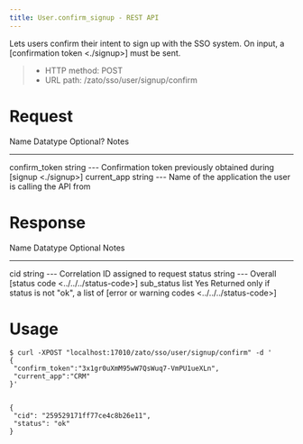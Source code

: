 ```yaml
---
title: User.confirm_signup - REST API
---
```


Lets users confirm their intent to sign up with the SSO system. On input, a [confirmation token \<./signup\>] must be sent.

> -   HTTP method: POST
> -   URL path: /zato/sso/user/signup/confirm

Request
=======

  Name            Datatype   Optional?   Notes
  --------------- ---------- ----------- ---------------------------------------------------------------------------------
  confirm_token   string     \-\--       Confirmation token previously obtained during [signup \<./signup\>]
  current_app     string     \-\--       Name of the application the user is calling the API from

Response
========

  Name         Datatype   Optional   Notes
  ------------ ---------- ---------- -------------------------------------------------------------------------
  cid          string     \-\--      Correlation ID assigned to request
  status       string     \-\--      Overall [status code \<../../../status-code\>]
  sub_status   list       Yes        Returned only if status is not \"ok\",
                                     a list of [error or warning codes \<../../../status-code\>]

Usage
=====

``` 
$ curl -XPOST "localhost:17010/zato/sso/user/signup/confirm" -d '
{
 "confirm_token":"3x1gr0uXmM95wW7QsWuq7-VmPU1ueXLn",
 "current_app":"CRM"
}'


{
 "cid": "259529171ff77ce4c8b26e11",
 "status": "ok"
}
```
